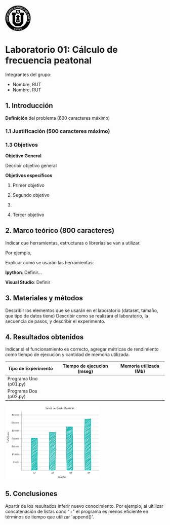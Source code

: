 ![Logo UCN](images/60x60-ucn-negro.png)
# Laboratorio 01: Cálculo de frecuencia peatonal 

Integrantes del grupo:
* Nombre, RUT
* Nombre, RUT

## 1. Introducción 

**Definición** del problema (600 caracteres máximo)

### 1.1 Justificación (500 caracteres máximo)

### 1.3 Objetivos 

**Objetivo General**

Decribir objetivo general

**Objetivos específicos**

1. Primer objetivo
2. Segundo objetivo

3. 
4. Tercer objetivo

## 2. Marco teórico (800 caracteres)

Indicar que herramientas, estructuras o librerías se van a utilizar.

Por ejemplo,

Explicar como se usarán las herramientas:

**Ipython**: Definir...

**Visual Studio**: Definir

## 3. Materiales y métodos

Describir los elementos que se usarán en el laboratorio (dataset, tamaño, que tipo de datos tiene)
Describir como se realizará el laboratorio, la secuencia de pasos, y describir el experimento.

## 4. Resultados obtenidos

Indicar si el funcionamiento es correcto, agregar métricas de rendimiento como tiempo de ejecución y cantidad de memoria utilizada.

| Tipo de Experimento   | Tiempo de ejecucion (mseg) |  Memoria utilizada (Mb) |
|-----------------------|----------------------------|-------------------------|
| Programa Uno (p01.py) |                            |                         |
| Programa Dos (p02.py) |                            |                         |



<img src="images/column-chart.png" width="300">

## 5. Conclusiones

Apartir de los resultados inferir nuevo conocimiento. Por ejemplo, al ultilizar concatenación de listas cono "+" el programa es menos eficiente en términos de tiempo que utilizar 'append()'.





